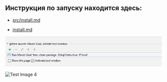## Инструкция по запуску находится здесь:

* <a href="src/install.md">src/install.md</a>

* [install.md](../src/install.md)

![alt text](src/image2018-10-29_12_25_16.png)


![Test Image 4](https://github.com/tograh/testrepository/3DTest.png)

